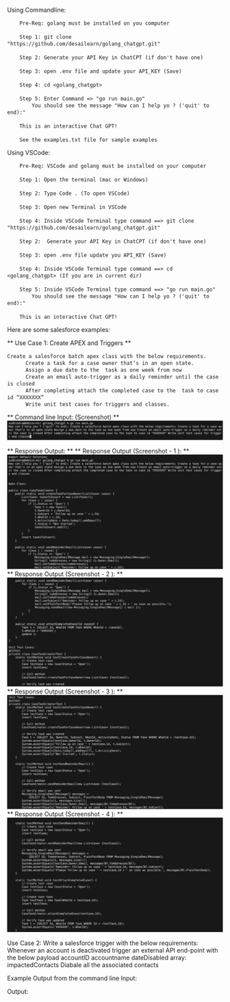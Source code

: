 Using Commandline:
        
        Pre-Req: golang must be installed on you computer
        
        Step 1: git clone "https://github.com/desailearn/golang_chatgpt.git"
        
        Step 2: Generate your API Key in ChatCPT (if don't have one)
        
        Step 3: open .env file and update your API_KEY (Save)
        
        Step 4: cd <golang_chatgpt>
        
        Step 5: Enter Command => "go run main.go"
            You should see the message "How can I help yo ? ('quit' to end):"
        
        This is an interactive Chat GPT! 
        
        See the examples.txt file for sample examples

Using VSCode:

        Pre-Req: VSCode and golang must be installed on your computer
        
        Step 1: Open the terminal (mac or Windows)
        
        Step 2: Type Code . (To open VSCode)
        
        Step 3: Open new Terminal in VSCode
        
        Step 4: Inside VSCode Terminal type command ==> git clone "https://github.com/desailearn/golang_chatgpt.git"
        
        Step 2:  Generate your API Key in ChatCPT (if don't have one)
        
        Step 3: open .env file update you API_KEY (Save)
        
        Step 4: Inside VSCode Terminal type command ==> cd <golang_chatgpt> (If you are in current dir)
        
        Step 5: Inside VSCode Terminal type command ==> "go run main.go"
            You should see the message "How can I help yo ? ('quit' to end):"
        
        This is an interactive Chat GPT! 


Here are some salesforce examples:

**  Use Case 1: Create APEX and Triggers  **
    
    Create a salesforce batch apex class with the below requirements.	
          Create a task for a case owner that’s in an open state.
          Assign a due date to the  task as one week from now
          Create an email auto-trigger as a daily reminder until the case is closed
          After completing attach the completed case to the  task to case id “XXXXXXX”
          Write unit test cases for triggers and classes.
          
       
**        Command line Input:  (Screenshot)   **        
                ![Input](Input_sf_Usecase_1.png)

**        Response Output:        **
                **        Response Output (Screenshot - 1 ):        **
                       ![Output 1](Output_sf_usecase_1a.png)
                **        Response Output (Screenshot - 2 ):        **
                       ![Output 2](Output_sf_usecase_1b.png)
                **        Response Output (Screenshot - 3 ):        ** 
                       ![Output 3](Output_sf_usecase_1c.png)
                **        Response Output (Screenshot - 4 ):        **
                       ![Output 4](Output_sf_usecase_1d.png)   


Use Case 2: Write a salesforce trigger with the  below requirements:
        Whenever an  account is deactivated trigger an external API end-point with the below payload 
            accountID 
            accountname
            dateDisabled
            array: impactedContacts
        Diabale all the associated contacts

Example Output from the command line
Input:

Output:
